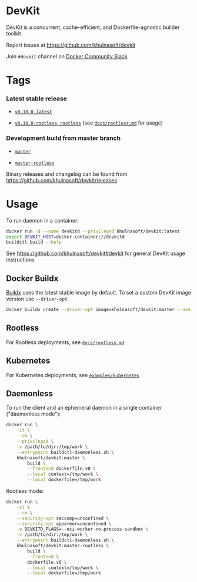 # DevKit

DevKit is a concurrent, cache-efficient, and Dockerfile-agnostic builder toolkit.

Report issues at https://github.com/khulnasoft/devkit

Join `#devkit` channel on [Docker Community Slack](https://dockr.ly/comm-slack)

# Tags

### Latest stable release

- [`v0.10.0`, `latest`](https://github.com/khulnasoft/devkit/blob/v0.10.0/Dockerfile)

- [`v0.10.0-rootless`, `rootless`](https://github.com/khulnasoft/devkit/blob/v0.10.0/Dockerfile) (see [`docs/rootless.md`](https://github.com/khulnasoft/devkit/blob/master/docs/rootless.md) for usage)

### Development build from master branch

- [`master`](https://github.com/khulnasoft/devkit/blob/master/Dockerfile)

- [`master-rootless`](https://github.com/khulnasoft/devkit/blob/master/Dockerfile)


Binary releases and changelog can be found from https://github.com/khulnasoft/devkit/releases

# Usage


To run daemon in a container:

```bash
docker run -d --name devkitd --privileged khulnasoft/devkit:latest
export DEVKIT_HOST=docker-container://devkitd
buildctl build --help
```

See https://github.com/khulnasoft/devkit#devkit for general DevKit usage instructions


## Docker Buildx

[Buildx](https://github.com/docker/buildx) uses the latest stable image by default. To set a custom DevKit image version use `--driver-opt`:

```bash
docker buildx create --driver-opt image=khulnasoft/devkit:master --use
```


## Rootless

For Rootless deployments, see [`docs/rootless.md`](https://github.com/khulnasoft/devkit/blob/master/docs/rootless.md)


## Kubernetes

For Kubernetes deployments, see [`examples/kubernetes`](https://github.com/khulnasoft/devkit/tree/master/examples/kubernetes)


## Daemonless

To run the client and an ephemeral daemon in a single container ("daemonless mode"):

```bash
docker run \
    -it \
    --rm \
    --privileged \
    -v /path/to/dir:/tmp/work \
    --entrypoint buildctl-daemonless.sh \
    khulnasoft/devkit:master \
        build \
        --frontend dockerfile.v0 \
        --local context=/tmp/work \
        --local dockerfile=/tmp/work
```

Rootless mode:

```bash
docker run \
    -it \
    --rm \
    --security-opt seccomp=unconfined \
    --security-opt apparmor=unconfined \
    -e DEVKITD_FLAGS=--oci-worker-no-process-sandbox \
    -v /path/to/dir:/tmp/work \
    --entrypoint buildctl-daemonless.sh \
    khulnasoft/devkit:master-rootless \
        build \
        --frontend \
        dockerfile.v0 \
        --local context=/tmp/work \
        --local dockerfile=/tmp/work
```

